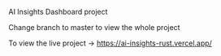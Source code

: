 AI Insights Dashboard project

Change branch to master to view the whole project 

To view the live project -> https://ai-insights-rust.vercel.app/
